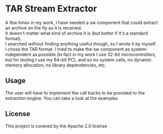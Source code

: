 # TAR Stream Extractor

A few times in my work, I have needed a sw component that could extract an archive on the fly as it is received.<br>
It doesn't matter what kind of archive it is (but better if it's a standard format). <br>
I searched without finding anything useful though, so I wrote it by myself.<br>
I chose the TAR format. I tried to make the sw component as system-independent as possible (in fact in my work I use 32-bit microcontrollers, but for testing I use my 64-bit PC), and so no system calls, no dynamic memory allocation, no library dependencies, etc.

## Usage

The user will have to implement the call backs to be provided to the extraction engine. You can take a look at the examples

## License

This project is covered by the Apache 2.0 license
